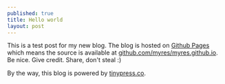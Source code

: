 ```yaml
---
published: true
title: Hello world
layout: post
---
```

This is a test post for my new blog. The blog is hosted on [Github Pages](http://pages.github.com/) which means the source is available at [github.com/myres/myres.github.io](http://github.com/myres/myres.github.io). Be nice. Give credit. Share, don't steal :)

By the way, this blog is powered by [tinypress.co](https://tinypress.co).